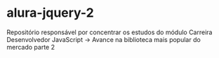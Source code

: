 # alura-jquery-2
Repositório responsável por concentrar os estudos do módulo Carreira Desenvolvedor JavaScript -> Avance na biblioteca mais popular do mercado parte 2

